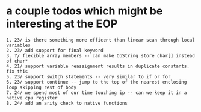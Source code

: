 # a couple todos which might be interesting at the EOP
    1. 23/ is there something more efficent than linear scan through local variables
    2. 23/ add support for final keyword
    3. ?/ flexible array members -- can make ObString store char[] instead of char*
    4. 21/ support variable reassignment results in duplicate constants. fix this
    5. 23/ support switch statements -- very similar to if or for
    6. 23/ support continue -- jump to the top of the nearest enclosing loop skipping rest of body
    7. 24/ we spend most of our time touching ip -- can we keep it in a native cpu register
    8. 24/ add an arity check to native functions
